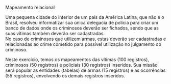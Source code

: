 Mapeamento relacional

Uma pequena cidade do interior de um país da América Latina, que não é o Brasil, resolveu informatizar sua única delegacia de polícia para criar um banco de dados onde os criminosos deverão ser fichados, sendo que as suas vítimas também deverão ser cadastradas.	
No caso de criminosos que utilizem armas, estas deverão ser cadastradas e relacionadas ao crime cometido para possível utilização no julgamento do criminoso.

Neste exercício, temos os mapeamentos das vítimas (100 registros), criminosos (50 registros) e policiais (30 registros) inseridos. Sua missão será popular as entidades (tabelas) de armas (15 registros) e as ocorrências (55 registros), envolvendo os demais registros inseridos.
